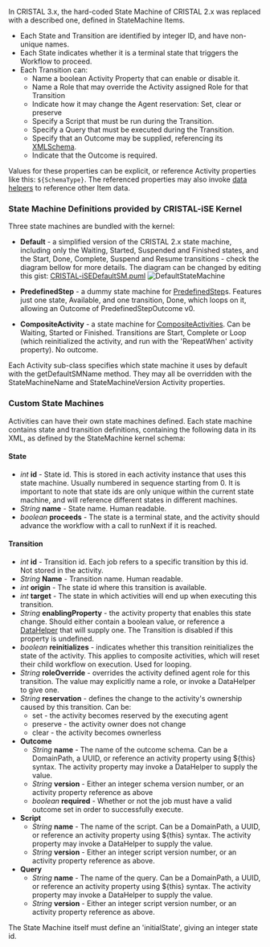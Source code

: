 In CRISTAL 3.x, the hard-coded State Machine of CRISTAL 2.x was replaced with a described one, defined in StateMachine Items. 

- Each State and Transition are identified by integer ID, and have non-unique names. 
- Each State indicates whether it is a terminal state that triggers the Workflow to proceed.
- Each Transition can:
    - Name a boolean Activity Property that can enable or disable it.
    - Name a Role that may override the Activity assigned Role for that Transition
    - Indicate how it may change the Agent reservation: Set, clear or preserve
    - Specify a Script that must be run during the Transition.
    - Specify a Query that must be executed during the Transition.
    - Specify that an Outcome may be supplied, referencing its [XMLSchema](../XMLSchema).
    - Indicate that the Outcome is required.

Values for these properties can be explicit, or reference Activity properties like this: `${SchemaType}`. The referenced properties may also invoke [data helpers](../DataHelper) to reference other Item data.


### State Machine Definitions provided by CRISTAL-iSE Kernel

Three state machines are bundled with the kernel:

- **Default** - a simplified version of the CRISTAL 2.x state machine, including only the Waiting, Started, Suspended and Finished states, and the Start, Done, Complete, Suspend and Resume transitions - check the diagram bellow for more details. The diagram can be changed by editing this gist: [CRISTAL-iSEDefaultSM.puml](https://gist.github.com/kovax/f61ec3c44656fee0fa904fe402becec2)
![DefaultStateMachine](https://www.plantuml.com/plantuml/img/NP51ImCn48NlyolUMLZ1Qm_IedWIArRm81wokzCsi9aioQIm_zvPirRRNF9ctkJD1rbdTKbB6EZpvWlDFJwSLoy7McuqrjlDCzolghYmdhpuVEGUApn6OLf6hxs76CQ1zTBVbJooz3y3YwQ_th_5vhznBe7f77cL_vfYnzmJILI6otYv8-3PPqNSupqvoSOS1PqJ7Ds9iItQHKk4dQQoLtb6hUKlc9ML0S5DQ1aZftrCmTQt4vnCsFJ12r8SvgTjKNZ5c3XpEd7As1nO5BLsCyijMIvcO5gRiZ_u1W00)


- **PredefinedStep** - a dummy state machine for [PredefinedStep](../PredefinedStep)s. Features just one state, Available, and one transition, Done, which loops on it, allowing an Outcome of PredefinedStepOutcome v0.

- **CompositeActivity** - a state machine for [CompositeActivities](../CompositeActivity). Can be Waiting, Started or Finished. Transitions are Start, Complete or Loop (which reinitialized the activity, and run with the 'RepeatWhen' activity property). No outcome. 

Each Activity sub-class specifies which state machine it uses by default with the getDefaultSMName method. They may all be overridden with the StateMachineName and StateMachineVersion Activity properties.

### Custom State Machines

Activities can have their own state machines defined. Each state machine contains state and transition definitions, containing the following data in its XML, as defined by the StateMachine kernel schema:

#### State
 
* _int_ **id** - State id. This is stored in each activity instance that uses this state machine. Usually numbered in sequence starting from 0. It is important to note that state ids are only unique within the current state machine, and will reference different states in different machines.
* _String_ **name** - State name. Human readable.
* _boolean_ **proceeds** - The state is a terminal state, and the activity should advance the workflow with a call to runNext if it is reached. 

#### Transition

* _int_ **id** - Transition id. Each job refers to a specific transition by this id. Not stored in the activity.
* _String_ **Name** - Transition name. Human readable.
* _int_ **origin** - The state id where this transition is available.
* _int_ **target** - The state in which activities will end up when executing this transition.
* _String_ **enablingProperty** - the activity property that enables this state change. Should either contain a boolean value, or reference a [DataHelper](../DataHelper) that will supply one. The Transition is disabled if this property is undefined.
* _boolean_ **reinitializes** - indicates whether this transition reinitializes the state of the activity. This applies to composite activities, which will reset their child workflow on execution. Used for looping.
* _String_ **roleOverride** - overrides the activity defined agent role for this transition. The value may explicitly name a role, or invoke a DataHelper to give one.
* _String_ **reservation** - defines the change to the activity's ownership caused by this transition. Can be:
    * set - the activity becomes reserved by the executing agent
    * preserve - the activity owner does not change
    * clear - the activity becomes ownerless
* **Outcome**
    * _String_ **name** - The name of the outcome schema. Can be a DomainPath, a UUID, or reference an activity property using ${this} syntax. The activity property may invoke a DataHelper to supply the value.
    * _String_ **version** - Either an integer schema version number, or an activity property reference as above
    * _boolean_ **required** - Whether or not the job must have a valid outcome set in order to successfully execute.
* **Script**
    * _String_ **name** - The name of the script. Can be a DomainPath, a UUID, or reference an activity property using ${this} syntax. The activity property may invoke a DataHelper to supply the value.
    * _String_ **version** - Either an integer script version number, or an activity property reference as above.
* **Query**
    * _String_ **name** - The name of the query. Can be a DomainPath, a UUID, or reference an activity property using ${this} syntax. The activity property may invoke a DataHelper to supply the value.
    * _String_ **version** - Either an integer script version number, or an activity property reference as above.

The State Machine itself must define an 'initialState', giving an integer state id.
